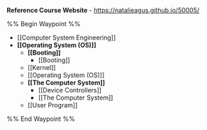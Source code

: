 **Reference Course Website** - https://natalieagus.github.io/50005/

%% Begin Waypoint %%
- [[Computer System Engineering]]
- **[[Operating System (OS)]]**
	- **[[Booting]]**
		- [[Booting]]
	- [[Kernel]]
	- [[Operating System (OS)]]
	- **[[The Computer System]]**
		- [[Device Controllers]]
		- [[The Computer System]]
	- [[User Program]]

%% End Waypoint %%